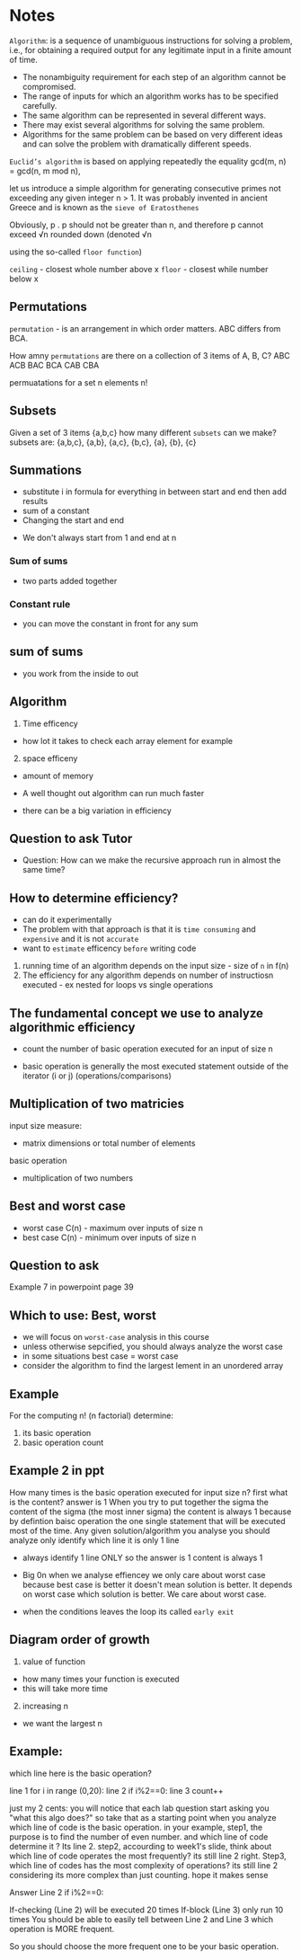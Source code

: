 # Notes

`Algorithm`: is a sequence of unambiguous instructions for solving a problem, i.e., for obtaining a required output for any legitimate input in a finite amount of time.

- The nonambiguity requirement for each step of an algorithm cannot be compromised.
- The range of inputs for which an algorithm works has to be specified carefully.
- The same algorithm can be represented in several different ways.
- There may exist several algorithms for solving the same problem.
- Algorithms for the same problem can be based on very different ideas and
can solve the problem with dramatically different speeds.

`Euclid’s algorithm` is based on applying repeatedly the equality
gcd(m, n) = gcd(n, m mod n),

 let us introduce a simple algorithm for generating consecutive primes not
exceeding any given integer n > 1. It was probably invented in ancient Greece
and is known as the `sieve of Eratosthenes`

Obviously, p . p should not be greater than n, and therefore p cannot exceed
√n rounded down (denoted √n

using the so-called `floor function`)

`ceiling` - closest whole number above x
`floor` - closest while number below x

## Permutations
`permutation` - is an arrangement in which order matters. ABC differs from BCA.

How amny `permutations` are there on a collection of 3 items of  A, B, C?
ABC
ACB
BAC
BCA
CAB
CBA

permuatations for a set n elements n!

## Subsets
Given a set of 3 items {a,b,c} how many different `subsets` can we make?
subsets are:
{a,b,c}, {a,b}, {a,c}, {b,c}, {a}, {b}, {c}

## Summations
- substitute i in formula for everything in between start and end then add results
- sum of a constant
- Changing the start and end
* We don't always start from 1 and end at n

### Sum of sums
- two parts added together

### Constant rule
- you can move the constant in front for any sum

## sum of sums
- you work from the inside to out

## Algorithm
1. Time efficency
- how lot it takes to check each array element for example
2. space efficeny
- amount of memory

- A well thought out algorithm can run much faster
- there can be a big variation in efficiency

## Question to ask Tutor
* Question: How can we make the recursive approach run in almost the same time?


## How to determine efficiency?
- can do it experimentally
- The problem with that approach is that it is `time consuming` and `expensive` and it is not `accurate`
- want to `estimate` efficency `before` writing code

1. running time of an algorithm depends on the input size - size of `n` in f(n)
2. The efficiency for any algorithm depends on number of instructiosn executed - ex nested for loops vs single operations

## The fundamental concept we use to analyze algorithmic efficiency
- count the number of basic operation executed for an input of size n

- basic operation is generally the most executed statement outside of the iterator (i or j) (operations/comparisons)

## Multiplication of two matricies
input size measure:
- matrix dimensions or total number of elements

basic operation
- multiplication of two numbers

## Best and worst case
- worst case
C(n) - maximum over inputs of size n
- best case
C(n) - minimum over inputs of size n

## Question to ask
Example 7 in powerpoint
page 39

## Which to use: Best, worst
- we will focus on `worst-case` analysis in this course
- unless otherwise sepcified, you should always analyze the worst case
- in some situations best case = worst case
- consider the algorithm to find the largest lement in an unordered array

## Example
For the computing n! (n factorial) determine:
1. its basic operation
2. basic operation count

## Example 2 in ppt
How many times is the basic operation executed for input size n?
first what is the content? answer is 1
When you try to put together the sigma the content of the sigma (the most inner sigma) the content  is always 1 because by defintion baisc operation the one single statement that will be executed most of the time. Any given solution/algorithm you analyse you should analyze only identify which line it is only 1 line
- always identify 1 line ONLY so the answer is 1
content is always 1

- Big 0n when we analyse effiencey we only care about worst case because best case is better it doesn't mean solution is better. It depends on worst case which solution is better. We care about worst case.
- when the conditions leaves the loop its called `early exit`

## Diagram order of growth
1. value of function
- how many times your function is executed
- this will take more time
2. increasing n
- we want the largest n

## Example:
which line here is the basic operation?

line 1   for i in range (0,20):
line 2      if i%2==0:
line 3          count++


just my 2 cents:
you will notice that  each lab question start asking you "what this algo does?" so take that as a starting point when you analyze which line of code  is the basic operation. 
in your example, step1, the purpose is to find the number of even number. and which line of code determine it ? Its line 2.
step2,  accourding to week1's slide, think about which line of code operates the most frequently? its still line 2 right.
Step3, which line of codes has the most complexity of operations? its still line 2 considering its more complex than just counting.  hope it makes sense


Answer Line 2 if i%2==0:


If-checking (Line 2) will be executed 20 times
If-block (Line 3) only run 10 times
You should be able to easily tell between Line 2 and Line 3 which operation is MORE frequent.

So you should choose the more frequent one to be your basic operation.

 
 
